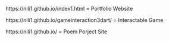 <p>https://nili1.github.io/index1.html = Portfolio Website </p>
<p></p>https://nili1.github.io/gameinteraction3dart/ = Interactable Game</p>
<p></p>https://nili1.github.io/ = Poem Porject Site</p>
